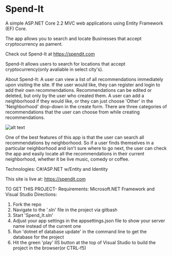 
# Spend-It 

A simple ASP.NET Core 2.2 MVC web applications using Entity Framework (EF) Core. 

The app allows you to search and locate Businesses that accept cryptocurrency as pament.

Check out Spend-It at https://spendit.com

Spend-It allows users to search for locations that accept cryptocurrency(only avaliable in select city's). 


About Spend-It:
A user can view a list of all recommendations immediately upon visiting the site. If the user would like, they can register and 
login to add their own recommendations. Recommendations can be edited or deleted, but only by the user who created them. A user 
can add a neighborhood if they would like, or they can just choose 'Other' in the 'Neighborhood' drop-down in the create form. 
There are three categories of recommendations that the user can choose from while creating recommendations.

![alt text](https://raw.githubusercontent.com/downeastrussell/Spend_It/production-1.0/path/to/img.png)


One of the best features of this app is that the user can search all recommendations by neighborhood. So if a user finds themselves
in a particular neighborhood and isn't sure where to go next, the user can check the app and easily locate all the recommendations
in their current neighborhood, whether it be live music, comedy or coffee.

Technologies:
C#/ASP.NET w/Entity and Identity

This site is live at: https://spendit.com

TO GET THIS PROJECT-
Requirements: Microsoft.NET Framework and Visual Studio
Directions:
1) Fork the repo
2) Navigate to the '.sln' file in the project via gitbash
3) Start 'Spend_It.sln'
4) Adjust your app settings in the appsettings.json file to show your server name instead of the current one
5) Run 'dotnet ef database update' in the command line to get the database for the project
6) Hit the green 'play' IIS button at the top of Visual Studio to build the project in the browser(or CTRL-f5)
